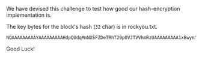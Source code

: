 We have devised this challenge to test how good our hash-encryption implementation is.

The key bytes for the block's hash (`32` char) is in rockyou.txt.

```
NQAAAAAAAAAYAAAAAAAAAHdpQUdqMmNXSFZDeTRhT29pOVJTVVhmRzUAAAAAAAAA1xBwynYemGSu4JEuX9qyySHcU30P41El0Eva+Dsh1p/semEp6LKlvKKKJKwkLqqbOsys+9c=
```

Good Luck!